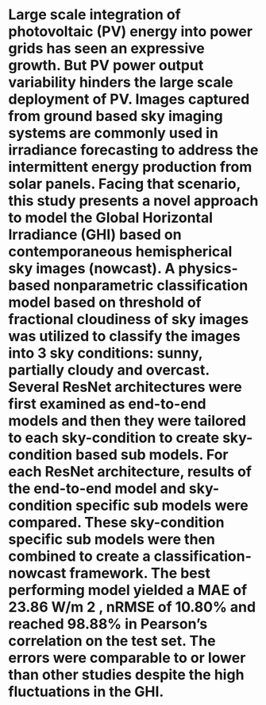 # Large scale integration of photovoltaic (PV) energy into power grids has seen an expressive growth. But PV power output variability hinders the large scale deployment of PV. Images captured from ground based sky imaging systems are commonly used in irradiance forecasting to address the intermittent energy production from solar panels. Facing that scenario, this study presents a novel approach to model the Global Horizontal Irradiance (GHI) based on contemporaneous hemispherical sky images (nowcast). A physics-based nonparametric classification model based on threshold of fractional cloudiness of sky images was utilized to classify the images into 3 sky conditions: sunny, partially cloudy and overcast. Several ResNet architectures were first examined as end-to-end models and then they were tailored to each sky-condition to create sky-condition based sub models. For each ResNet architecture, results of the end-to-end model and sky-condition specific sub models were compared. These sky-condition specific sub models were then combined to create a classification-nowcast framework. The best performing model yielded a MAE of 23.86 W/m 2 , nRMSE of 10.80% and reached 98.88% in Pearson’s correlation on the test set. The errors were comparable to or lower than other studies despite the high fluctuations in the GHI.
